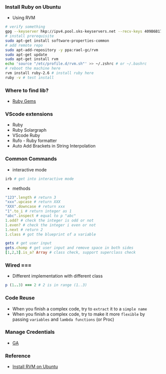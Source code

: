 ### Install Ruby on Ubuntu
- Using RVM
```sh
# verify something
gpg --keyserver hkp://ipv4.pool.sks-keyservers.net --recv-keys 409B6B1796C275462A1703113804BB82D39DC0E3 7D2BAF1CF37B13E2069D6956105BD0E739499BDB
# install prerequisite
sudo apt-get install software-properties-common
# add remote repo
sudo apt-add-repository -y ppa:rael-gc/rvm
sudo apt-get update
sudo apt-get install rvm
echo 'source "/etc/profile.d/rvm.sh"' >> ~/.zshrc # or ~/.bashrc
# reboot the machine here
rvm install ruby-2.6 # install ruby here
ruby -v # test install
```

### Where to find lib?
- [Ruby Gems](https://rubygems.org/)

### VScode extensions
- Ruby
- Ruby Solargraph
- VScode Ruby
- Rufo - Ruby formatter
- Auto Add Brackets in String Interpolation

### Common Commands
- interactive mode
```sh
irb # get into interactive mode
```
- methods
```ruby
"123".length # return 3
"xxx".upcase # return XXX
"XXX".downcase # return xxx
"1".to_i # return integer as 1
"abc".inspect # equal to p "abc"
1.odd? # check the integer is odd or not
1.even? # check the integer i even or not
1.next # return 2
1.class # got the blueprint of a variable

gets # get user input
gets.chomp # get user input and remove space in both sides
[1,2,3].is_a? Array # class check, support superclass check
```

### Wired === 
- Different implementation with different class
```ruby
p (1..3) === 2 # 2 is in range (1..3)
```

### Code Reuse
- When you finish a complex code, try to `extract` it to a `simple name`
- When you finish a complex code, try to make it more `flexible` by passing `variables` and `lambda functions` (or Proc)


### Manage Credentials
- [GA](https://www.rubyguides.com/2019/01/ruby-environment-variables/)

### Reference
- [Install RVM on Ubuntu](https://github.com/rvm/ubuntu_rvm)


